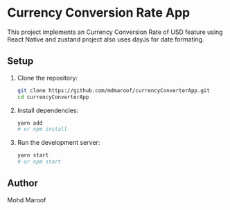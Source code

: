 # Currency Conversion Rate App

This project implements an Currency Conversion Rate of USD feature using React Native and zustand project also uses dayJs for date formating.

## Setup

1. Clone the repository:

   ```bash
   git clone https://github.com/mdmaroof/currencyConverterApp.git
   cd currencyConverterApp
   ```

2. Install dependencies:

   ```bash
   yarn add
   # or npm install
   ```

3. Run the development server:

   ```bash
   yarn start
   # or npm start
   ```

## Author

Mohd Maroof
